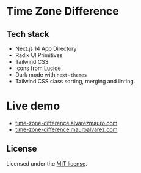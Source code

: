 # Time Zone Difference

## Tech stack

- Next.js 14 App Directory
- Radix UI Primitives
- Tailwind CSS
- Icons from [Lucide](https://lucide.dev)
- Dark mode with `next-themes`
- Tailwind CSS class sorting, merging and linting.

# Live demo
- [time-zone-difference.alvarezmauro.com](https://time-zone-difference.alvarezmauro.com/)
- [time-zone-difference.mauroalvarez.com](https://time-zone-difference.mauroalvarez.com/)

## License

Licensed under the [MIT license](https://github.com/shadcn/ui/blob/main/LICENSE.md).
